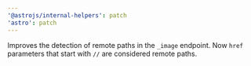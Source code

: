 ```yaml
---
'@astrojs/internal-helpers': patch
'astro': patch
---
```


Improves the detection of remote paths in the `_image` endpoint. Now `href` parameters that start with `//` are considered remote paths.

